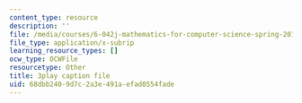```yaml
---
content_type: resource
description: ''
file: /media/courses/6-042j-mathematics-for-computer-science-spring-2015/68dbb2409d7c2a3e491aefad0554fade_Sdw8_0RDZuw.srt
file_type: application/x-subrip
learning_resource_types: []
ocw_type: OCWFile
resourcetype: Other
title: 3play caption file
uid: 68dbb240-9d7c-2a3e-491a-efad0554fade
---
```

